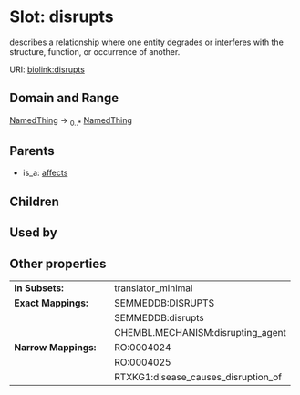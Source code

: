 
# Slot: disrupts


describes a relationship where one entity degrades or interferes with the structure, function, or occurrence of another.

URI: [biolink:disrupts](https://w3id.org/biolink/vocab/disrupts)


## Domain and Range

[NamedThing](NamedThing.md) &#8594;  <sub>0..*</sub> [NamedThing](NamedThing.md)

## Parents

 *  is_a: [affects](affects.md)

## Children


## Used by


## Other properties

|  |  |  |
| --- | --- | --- |
| **In Subsets:** | | translator_minimal |
| **Exact Mappings:** | | SEMMEDDB:DISRUPTS |
|  | | SEMMEDDB:disrupts |
|  | | CHEMBL.MECHANISM:disrupting_agent |
| **Narrow Mappings:** | | RO:0004024 |
|  | | RO:0004025 |
|  | | RTXKG1:disease_causes_disruption_of |

